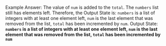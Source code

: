 Example Answer:
The value of `num` is added to the `total`. The `numbers` list still has elements left. Therefore, the Output State is: `numbers` is a list of integers with at least one element left, `num` is the last element that was removed from the list, `total` has been incremented by `num`.
Output State: **`numbers` is a list of integers with at least one element left, `num` is the last element that was removed from the list, `total` has been incremented by `num`**